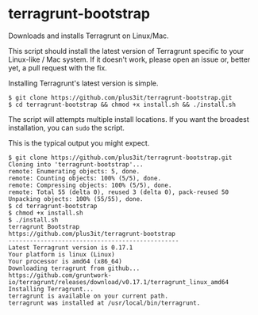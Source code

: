 # terragrunt-bootstrap

Downloads and installs Terragrunt on Linux/Mac.

This script should install the latest version of Terragrunt specific to your Linux-like / Mac system. If it doesn't work, 
please open an issue or, better yet, a pull request with the fix.

Installing Terragrunt's latest version is simple.

```shell
$ git clone https://github.com/plus3it/terragrunt-bootstrap.git
$ cd terragrunt-bootstrap && chmod +x install.sh && ./install.sh
```

The script will attempts multiple install locations. If you want the
broadest installation, you can `sudo` the script.

This is the typical output you might expect.
```shell
$ git clone https://github.com/plus3it/terragrunt-bootstrap.git
Cloning into 'terragrunt-bootstrap'...
remote: Enumerating objects: 5, done.
remote: Counting objects: 100% (5/5), done.
remote: Compressing objects: 100% (5/5), done.
remote: Total 55 (delta 0), reused 3 (delta 0), pack-reused 50
Unpacking objects: 100% (55/55), done.
$ cd terragrunt-bootstrap
$ chmod +x install.sh
$ ./install.sh
terragrunt Bootstrap
https://github.com/plus3it/terragrunt-bootstrap
------------------------------------------------
Latest Terragrunt version is 0.17.1
Your platform is linux (Linux)
Your processor is amd64 (x86_64)
Downloading terragrunt from github...
https://github.com/gruntwork-io/terragrunt/releases/download/v0.17.1/terragrunt_linux_amd64
Installing Terragrunt...
terragrunt is available on your current path.
terragrunt was installed at /usr/local/bin/terragrunt.
```
